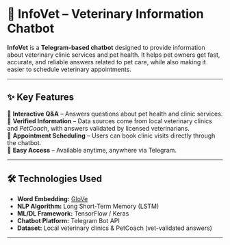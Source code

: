# 🐾 InfoVet – Veterinary Information Chatbot

**InfoVet** is a **Telegram-based chatbot** designed to provide information about veterinary clinic services and pet health. It helps pet owners get fast, accurate, and reliable answers related to pet care, while also making it easier to schedule veterinary appointments.  

---

## ✨ Key Features
🔹 **Interactive Q&A** – Answers questions about pet health and clinic services.  
🔹 **Verified Information** – Data sources come from local veterinary clinics and *PetCoach*, with answers validated by licensed veterinarians.  
🔹 **Appointment Scheduling** – Users can book clinic visits directly through the chatbot.  
🔹 **Easy Access** – Available anytime, anywhere via Telegram.  

---

## 🛠️ Technologies Used
- **Word Embedding:** [GloVe](https://nlp.stanford.edu/projects/glove/)  
- **NLP Algorithm:** Long Short-Term Memory (LSTM)  
- **ML/DL Framework:** TensorFlow / Keras  
- **Chatbot Platform:** Telegram Bot API  
- **Dataset:** Local veterinary clinics & PetCoach (vet-validated answers)  

---

